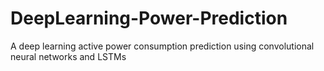 # DeepLearning-Power-Prediction
A deep learning active power consumption prediction using convolutional neural networks and LSTMs
